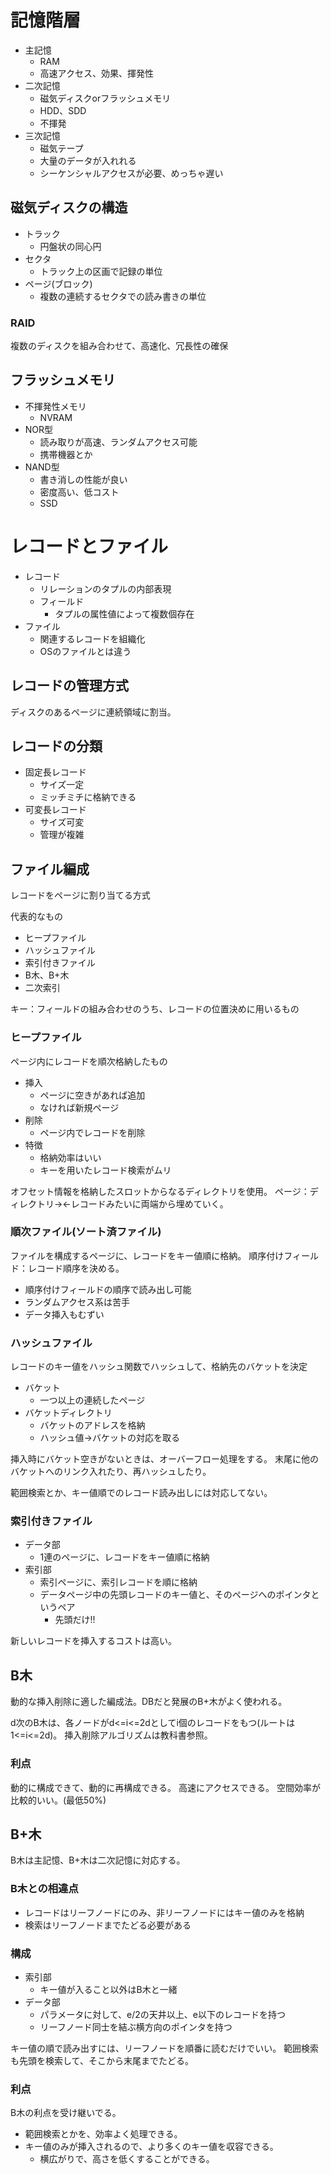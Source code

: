 # 記憶階層
- 主記憶
  - RAM
  - 高速アクセス、効果、揮発性
- 二次記憶
  - 磁気ディスクorフラッシュメモリ
  - HDD、SDD
  - 不揮発
- 三次記憶
  - 磁気テープ
  - 大量のデータが入れれる
  - シーケンシャルアクセスが必要、めっちゃ遅い

## 磁気ディスクの構造
- トラック
  - 円盤状の同心円
- セクタ
  - トラック上の区画で記録の単位
- ページ(ブロック)
  - 複数の連続するセクタでの読み書きの単位

### RAID
複数のディスクを組み合わせて、高速化、冗長性の確保

## フラッシュメモリ
- 不揮発性メモリ
  - NVRAM
- NOR型
  - 読み取りが高速、ランダムアクセス可能
  - 携帯機器とか
- NAND型
  - 書き消しの性能が良い
  - 密度高い、低コスト
  - SSD

# レコードとファイル
- レコード
  - リレーションのタプルの内部表現
  - フィールド
    - タプルの属性値によって複数個存在
- ファイル
  - 関連するレコードを組織化
  - OSのファイルとは違う

## レコードの管理方式
ディスクのあるページに連続領域に割当。

## レコードの分類
- 固定長レコード
  - サイズ一定
  - ミッチミチに格納できる
- 可変長レコード
  - サイズ可変
  - 管理が複雑

## ファイル編成
レコードをページに割り当てる方式

代表的なもの
- ヒープファイル
- ハッシュファイル
- 索引付きファイル
- B木、B+木
- 二次索引

キー：フィールドの組み合わせのうち、レコードの位置決めに用いるもの

### ヒープファイル
ページ内にレコードを順次格納したもの
- 挿入
  - ページに空きがあれば追加
  - なければ新規ページ
- 削除
  - ページ内でレコードを削除
- 特徴
  - 格納効率はいい
  - キーを用いたレコード検索がムリ

オフセット情報を格納したスロットからなるディレクトリを使用。
ページ：ディレクトリ→←レコードみたいに両端から埋めていく。

### 順次ファイル(ソート済ファイル)
ファイルを構成するページに、レコードをキー値順に格納。
順序付けフィールド：レコード順序を決める。

- 順序付けフィールドの順序で読み出し可能
- ランダムアクセス系は苦手
- データ挿入もむずい

### ハッシュファイル
レコードのキー値をハッシュ関数でハッシュして、格納先のバケットを決定
- バケット
  - 一つ以上の連続したページ
- バケットディレクトリ
  - バケットのアドレスを格納
  - ハッシュ値→バケットの対応を取る
  
挿入時にバケット空きがないときは、オーバーフロー処理をする。
末尾に他のバケットへのリンク入れたり、再ハッシュしたり。

範囲検索とか、キー値順でのレコード読み出しには対応してない。

### 索引付きファイル
- データ部
  - 1連のページに、レコードをキー値順に格納
- 索引部
  - 索引ページに、索引レコードを順に格納
  - データページ中の先頭レコードのキー値と、そのページへのポインタというペア
    - 先頭だけ!!

新しいレコードを挿入するコストは高い。

## B木
動的な挿入削除に適した編成法。DBだと発展のB+木がよく使われる。

d次のB木は、各ノードがd<=i<=2dとしてi個のレコードをもつ(ルートは1<=i<=2d)。
挿入削除アルゴリズムは教科書参照。

### 利点
動的に構成できて、動的に再構成できる。
高速にアクセスできる。
空間効率が比較的いい。(最低50%)

## B+木
B木は主記憶、B+木は二次記憶に対応する。

### B木との相違点
- レコードはリーフノードにのみ、非リーフノードにはキー値のみを格納
- 検索はリーフノードまでたどる必要がある

### 構成
- 索引部
  - キー値が入ること以外はB木と一緒
- データ部
  - パラメータに対して、e/2の天井以上、e以下のレコードを持つ
  - リーフノード同士を結ぶ横方向のポインタを持つ

キー値の順で読み出すには、リーフノードを順番に読むだけでいい。
範囲検索も先頭を検索して、そこから末尾までたどる。

### 利点
B木の利点を受け継いでる。
- 範囲検索とかを、効率よく処理できる。
- キー値のみが挿入されるので、より多くのキー値を収容できる。
  - 横広がりで、高さを低くすることができる。
